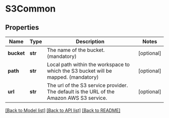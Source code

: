 # S3Common

## Properties
Name | Type | Description | Notes
------------ | ------------- | ------------- | -------------
**bucket** | **str** | The name of the bucket. (mandatory) | [optional] 
**path** | **str** | Local path within the workspace to which the S3 bucket will be mapped. (mandatory) | [optional] 
**url** | **str** | The url of the S3 service provider. The default is the URL of the Amazon AWS S3 service. | [optional] 

[[Back to Model list]](../README.md#documentation-for-models) [[Back to API list]](../README.md#documentation-for-api-endpoints) [[Back to README]](../README.md)

